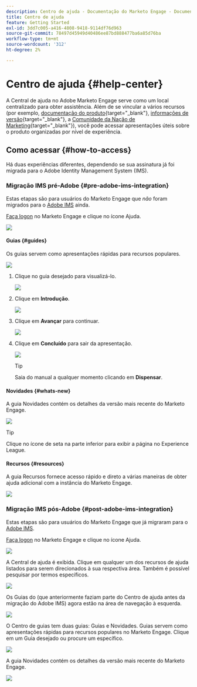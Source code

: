 ```yaml
---
description: Centro de ajuda - Documentação do Marketo Engage - Documentação do produto
title: Centro de ajuda
feature: Getting Started
exl-id: 3dd7c005-a416-4808-9418-9114df76d963
source-git-commit: 78497d45949d40486ee87bd888477ba6a85d76ba
workflow-type: tm+mt
source-wordcount: '312'
ht-degree: 2%

---
```


# Centro de ajuda {#help-center}

A Central de ajuda no Adobe Marketo Engage serve como um local centralizado para obter assistência. Além de se vincular a vários recursos (por exemplo, [documentação do produto](/help/marketo/home.md){target="_blank"}, [informações de versão](/help/marketo/release-notes/current.md){target="_blank"}, a [Comunidade da Nação de Marketing](https://nation.marketo.com/){target="_blank"}), você pode acessar apresentações úteis sobre o produto organizadas por nível de experiência.

## Como acessar {#how-to-access}

Há duas experiências diferentes, dependendo se sua assinatura já foi migrada para o Adobe Identity Management System (IMS).

### Migração IMS pré-Adobe {#pre-adobe-ims-integration}

Estas etapas são para usuários do Marketo Engage que _não_ foram migrados para o [Adobe IMS](/help/marketo/product-docs/administration/marketo-with-adobe-identity/adobe-identity-management-overview.md) ainda.

[Faça logon](http://login.marketo.com/) no Marketo Engage e clique no ícone Ajuda.

![](assets/help-center-1.png)

#### Guias {#guides}

Os guias servem como apresentações rápidas para recursos populares.

![](assets/help-center-2.png)

1. Clique no guia desejado para visualizá-lo.

   ![](assets/help-center-3.png)

1. Clique em **Introdução**.

   ![](assets/help-center-4.png)

1. Clique em **Avançar** para continuar.

   ![](assets/help-center-5.png)

1. Clique em **Concluído** para sair da apresentação.

   ![](assets/help-center-6.png)

   >[!TIP]
   >
   >Saia do manual a qualquer momento clicando em **Dispensar**.

#### Novidades {#whats-new}

A guia Novidades contém os detalhes da versão mais recente do Marketo Engage.

![](assets/help-center-7.png)

>[!TIP]
>
>Clique no ícone de seta na parte inferior para exibir a página no Experience League.

#### Recursos {#resources}

A guia Recursos fornece acesso rápido e direto a várias maneiras de obter ajuda adicional com a instância do Marketo Engage.

![](assets/help-center-8.png)

### Migração IMS pós-Adobe {#post-adobe-ims-integration}

Estas etapas são para usuários do Marketo Engage que já migraram para o [Adobe IMS](/help/marketo/product-docs/administration/marketo-with-adobe-identity/adobe-identity-management-overview.md).

[Faça logon](https://experience.adobe.com/) no Marketo Engage e clique no ícone Ajuda.

![](assets/help-center-9.png)

A Central de ajuda é exibida. Clique em qualquer um dos recursos de ajuda listados para serem direcionados à sua respectiva área. Também é possível pesquisar por termos específicos.

![](assets/help-center-10.png)

Os Guias do (que anteriormente faziam parte do Centro de ajuda antes da migração do Adobe IMS) agora estão na área de navegação à esquerda.

![](assets/help-center-11.png)

O Centro de guias tem duas guias: Guias e Novidades. Guias servem como apresentações rápidas para recursos populares no Marketo Engage. Clique em um Guia desejado ou procure um específico.

![](assets/help-center-12.png)

A guia Novidades contém os detalhes da versão mais recente do Marketo Engage.

![](assets/help-center-13.png)
